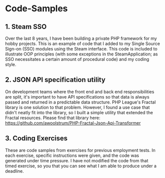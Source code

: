 # Code-Samples

## 1. Steam SSO

Over the last 8 years, I have been building a private PHP framework for my hobby projects. This is an example of code that I added to my Single Source Sign-on (SSO) modules using the Steam interface.  This code is included to illustrate OOP principles (with some exceptions in the SteamApplication; as SSO necessitates a certain amount of procedural code) and my coding style.

## 2. JSON API specification utility

On development teams where the front end and back end responsibilities are split, it's important to have API specifications so that data is always passed and returned in a predictable data structure. PHP League's Fractal library is one solution to that problem. However, I found a use case that didn't neatly fit into the library, so I built a simple utility that extended the Fractal resources.  Please find that library here:
https://github.com/awoolstrum/PHP-Fractal-Json-Api-Transformer 

## 3. Coding Exercises

These are code samples from exercises for previous employment tests. In each exercise, specific instructions were given, and the code was generated under time pressure.  I have not modified the code from that timed exercise, so you that you can see what I am able to produce under a deadline.  
